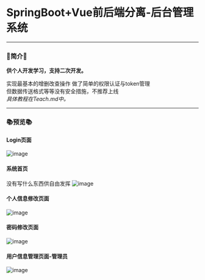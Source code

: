 # SpringBoot+Vue前后端分离-后台管理系统


<hr>

### 📖简介📖  
  
**供个人开发学习，支持二次开发。**  

    
实现最基本的增删改查操作 做了简单的权限认证与token管理  
但数据传送格式等等没有安全措施，不推荐上线  
_具体教程在Teach.md中。_  
<hr>

### 📚预览📚
#### Login页面
![image](https://github.com/Pollsp/SpringVue/assets/136817652/950fee9e-6e02-46bc-b08b-8743695fd151)
#### 系统首页
没有写什么东西供自由发挥
![image](https://github.com/Pollsp/SpringVue/assets/136817652/cda8963b-ae55-4315-b4f2-79b5e8a80f48)
#### 个人信息修改页面
![image](https://github.com/Pollsp/SpringVue/assets/136817652/d059478b-29e2-403b-9483-67ad28ea2d9d)


#### 密码修改页面
![image](https://github.com/Pollsp/SpringVue/assets/136817652/dd84a121-e398-4511-89d7-f5d501bcf9b8)

#### 用户信息管理页面-管理员
![image](https://github.com/Pollsp/SpringVue/assets/136817652/4e6f108f-2ff8-4d5e-9fb0-a8c34757d863)
